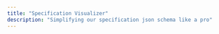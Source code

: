 ```yaml
---
title: "Specification Visualizer"
description: "Simplifying our specification json schema like a pro"
---
```


<Visualizer />